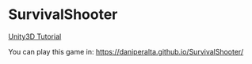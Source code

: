 # SurvivalShooter

<a href="https://unity3d.com/es/learn/tutorials/projects/survival-shooter">Unity3D Tutorial</a> 

You can play this game in: https://daniperalta.github.io/SurvivalShooter/
